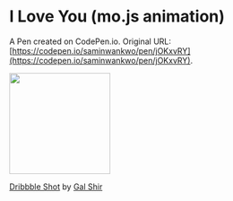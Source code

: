# I Love You (mo.js animation)

A Pen created on CodePen.io. Original URL: [https://codepen.io/saminwankwo/pen/jOKxvRY](https://codepen.io/saminwankwo/pen/jOKxvRY).

<img src="https://media.giphy.com/media/3oKIPjBudwsQAuuu8E/giphy.gif" height="180" width="180"/>

<a href="https://dribbble.com/shots/3278810-I-Love-You-Responsive">Dribbble Shot</a> by <a href="https://twitter.com/galgalshir">Gal Shir</a> 